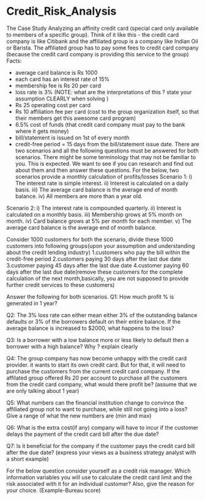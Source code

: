 # Credit_Risk_Analysis
The Case Study
Analyzing an affinity credit card (special card only available to members of a specific group). Think of it like this - the credit card company is like Citibank and the affiliated group is a company like Indian Oil or Barista. The affiliated group has to pay some fees to credit card company (because the credit card company is providing this service to the group) 
Facts:
- average card balance is Rs 1000
- each card has an interest rate of 15%
- membership fee is Rs 20 per card
- loss rate is 3% (NOTE: what are the interpretations of this ? state your assumption CLEARLY when solving  )
- Rs 25 operating cost per card
- Rs 10 affiliation fee per card (cost to the group organization itself, so that their members get this awesome card program)
- 6.5% cost of funds (that credit card company must pay to the bank where it gets money)
- bill/statement is issued on 1st of every month
- credit-free period = 15 days from the bill/statement issue date.
There are two scenarios and all the following questions must be answered for both scenarios. There might be some terminology that may not be familiar to you. This is expected. We want to see if you can research and find out about them and then answer these questions.
For the below, two scenarios provide a monthly calculation of profits/losses 
Scenario 1:
 i) The interest rate is simple interest.
 ii) Interest is calculated on a daily basis.
 iii) The average card balance is the average end of month balance.
 iv) All members are more than a year old.
 
Scenario 2:
 i) The interest rate is compounded quarterly.
 ii) Interest is calculated on a monthly basis.
 iii) Membership grows at 5% month on month.
 iv) Card balance grows at 5% per month for each member.
 v) The average card balance is the average end of month balance.

Consider 1000 customers for both the scenario, divide these 1000 customers into following groups(upon your assumption and understanding about the credit lending industry)
1.customers who pay the bill within the credit-free period
2.customers paying 30 days after the last due date
3.customer paying 45 days after the last due date
4.customer paying 60 days after the last due date(remove these customers for the complete calculation of the next month,basically, you are not supposed to provide further credit services to these customers)

Answer the following for both scenarios.
Q1: How much profit % is generated in 1 year?
 
Q2: The 3% loss rate can either mean either 3% of the outstanding balance defaults or 3% of the borrowers default on their entire balance. If the average balance is increased to $2000, what happens to the loss?
 
Q3: Is a borrower with a low balance more or less likely to default then a borrower with a high balance? Why ? explain clearly
 
Q4: The group company has now become unhappy with the credit card provider. it wants to start its own credit card. But for that, it will need to purchase the customers from the current credit card company. If the affilated group offered Rs 20 per account to purchase all the customers from the credit card company, what would there profit be? (assume that we are only talking about 1 year)
 
Q5: What numbers can the financial institution change to convince the affiliated group not to want to purchase, while still not going into a loss? Give a range of what the new numbers are (min and max)
 
Q6: What is the extra cost(if any) company will have to incur if the customer delays the payment of the credit card bill after the due date?
 
Q7: Is it beneficial for the company if the customer pays the credit card bill after the due date? (express your views as a business strategy analyst with a short example)

For the below question consider yourself as a credit risk manager.
Which information variables you will use to calculate the credit card limit and the risk associated with it for an individual customer? Also, give the reason for your choice. (Example-Bureau score) 

